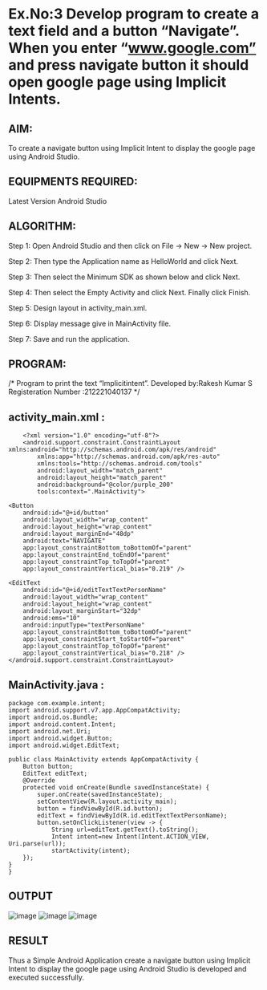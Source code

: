 # Ex.No:3 Develop program to create a text field and a button “Navigate”. When you enter “www.google.com” and press navigate button it should open google page using Implicit Intents.


## AIM:

To create a navigate button using Implicit Intent to display the google page using Android Studio.

## EQUIPMENTS REQUIRED:

Latest Version Android Studio

## ALGORITHM:

Step 1: Open Android Studio and then click on File -> New -> New project.

Step 2: Then type the Application name as HelloWorld and click Next.

Step 3: Then select the Minimum SDK as shown below and click Next.

Step 4: Then select the Empty Activity and click Next. Finally click Finish.

Step 5: Design layout in activity_main.xml.

Step 6: Display message give in MainActivity file.

Step 7: Save and run the application.

## PROGRAM:

/*
Program to print the text “Implicitintent”.
Developed by:Rakesh Kumar S
Registeration Number :212221040137
*/

## activity_main.xml :

        <?xml version="1.0" encoding="utf-8"?>
        <android.support.constraint.ConstraintLayout xmlns:android="http://schemas.android.com/apk/res/android"
            xmlns:app="http://schemas.android.com/apk/res-auto"
            xmlns:tools="http://schemas.android.com/tools"
            android:layout_width="match_parent"
            android:layout_height="match_parent"
            android:background="@color/purple_200"
            tools:context=".MainActivity">

    <Button
        android:id="@+id/button"
        android:layout_width="wrap_content"
        android:layout_height="wrap_content"
        android:layout_marginEnd="48dp"
        android:text="NAVIGATE"
        app:layout_constraintBottom_toBottomOf="parent"
        app:layout_constraintEnd_toEndOf="parent"
        app:layout_constraintTop_toTopOf="parent"
        app:layout_constraintVertical_bias="0.219" />

    <EditText
        android:id="@+id/editTextTextPersonName"
        android:layout_width="wrap_content"
        android:layout_height="wrap_content"
        android:layout_marginStart="32dp"
        android:ems="10"
        android:inputType="textPersonName"
        app:layout_constraintBottom_toBottomOf="parent"
        app:layout_constraintStart_toStartOf="parent"
        app:layout_constraintTop_toTopOf="parent"
        app:layout_constraintVertical_bias="0.218" />
    </android.support.constraint.ConstraintLayout>


## MainActivity.java :

    package com.example.intent;
    import android.support.v7.app.AppCompatActivity;
    import android.os.Bundle;
    import android.content.Intent;
    import android.net.Uri;
    import android.widget.Button;
    import android.widget.EditText;
    
    public class MainActivity extends AppCompatActivity {
        Button button;
        EditText editText;
        @Override
        protected void onCreate(Bundle savedInstanceState) {
            super.onCreate(savedInstanceState);
            setContentView(R.layout.activity_main);
            button = findViewById(R.id.button);
            editText = findViewById(R.id.editTextTextPersonName);
            button.setOnClickListener(view -> {
                String url=editText.getText().toString();
                Intent intent=new Intent(Intent.ACTION_VIEW, Uri.parse(url));
                startActivity(intent);    
        });
    }
    }
 




## OUTPUT


![image](https://github.com/Rakesh2k23/Mobile-Application-Development/assets/141472158/23f9c093-81ae-4c9c-a56c-5b1dd794043f)
![image](https://github.com/Rakesh2k23/Mobile-Application-Development/assets/141472158/4b774840-5da0-44db-92a7-db43c74bde8f)
![image](https://github.com/Rakesh2k23/Mobile-Application-Development/assets/141472158/3b1d48dc-04c0-4518-a554-15c6f901fc1f)





## RESULT
Thus a Simple Android Application create a navigate button using Implicit Intent to display the google page using Android Studio is developed and executed successfully.


